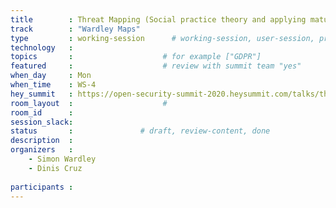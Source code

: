 ```yaml
---
title        : Threat Mapping (Social practice theory and applying maturity mapping) 
track        : "Wardley Maps"
type         : working-session      # working-session, user-session, product-session
technology   :
topics       :                    # for example ["GDPR"]
featured     :                    # review with summit team "yes"
when_day     : Mon
when_time    : WS-4
hey_summit   : https://open-security-summit-2020.heysummit.com/talks/threat-mapping-social-practice-theory-and-applying-maturity-mapping/
room_layout  :                    #
room_id      : 
session_slack: 
status       :               # draft, review-content, done
description  :
organizers   :
    - Simon Wardley
    - Dinis Cruz
   
participants :
---
```



<!--(add intro)

## WHY

(...)

## What

(...)

## Outcomes

(...)

## References

(...)


## Previous-->
